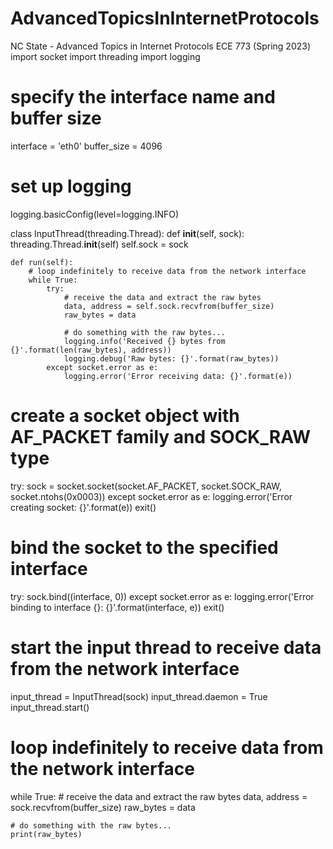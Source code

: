 # AdvancedTopicsInInternetProtocols
NC State - Advanced Topics in Internet Protocols ECE 773 (Spring 2023)
import socket
import threading
import logging

# specify the interface name and buffer size
interface = 'eth0'
buffer_size = 4096

# set up logging
logging.basicConfig(level=logging.INFO)

class InputThread(threading.Thread):
    def __init__(self, sock):
        threading.Thread.__init__(self)
        self.sock = sock

    def run(self):
        # loop indefinitely to receive data from the network interface
        while True:
            try:
                # receive the data and extract the raw bytes
                data, address = self.sock.recvfrom(buffer_size)
                raw_bytes = data

                # do something with the raw bytes...
                logging.info('Received {} bytes from {}'.format(len(raw_bytes), address))
                logging.debug('Raw bytes: {}'.format(raw_bytes))
            except socket.error as e:
                logging.error('Error receiving data: {}'.format(e))

# create a socket object with AF_PACKET family and SOCK_RAW type
try:
    sock = socket.socket(socket.AF_PACKET, socket.SOCK_RAW, socket.ntohs(0x0003))
except socket.error as e:
    logging.error('Error creating socket: {}'.format(e))
    exit()

# bind the socket to the specified interface
try:
    sock.bind((interface, 0))
except socket.error as e:
    logging.error('Error binding to interface {}: {}'.format(interface, e))
    exit()

# start the input thread to receive data from the network interface
input_thread = InputThread(sock)
input_thread.daemon = True
input_thread.start()

# loop indefinitely to receive data from the network interface
while True:
    # receive the data and extract the raw bytes
    data, address = sock.recvfrom(buffer_size)
    raw_bytes = data

    # do something with the raw bytes...
    print(raw_bytes)
